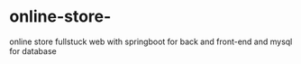 # online-store-
online store fullstuck web with springboot for back and front-end and mysql for database 

